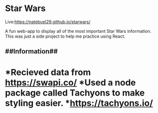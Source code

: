 
# Star Wars

Live:https://natebuel29.github.io/starwars/

A fun web-app to display all of the most important Star Wars information.
This was just a side project to help me practice using React.

##Information##
 ---------------
*Recieved data from https://swapi.co/
*Used a node package called Tachyons to make styling easier.
	*https://tachyons.io/
=======
